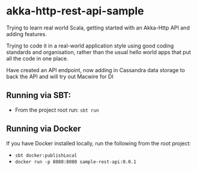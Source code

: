 # akka-http-rest-api-sample
Trying to learn real world Scala, getting started with an Akka-Http API and adding features.

Trying to code it in a real-world application style using good coding standards and organisation, rather than the usual hello world apps that put all the code in one place.

Have created an API endpoint, now adding in Cassandra data storage to back the API and will try out Macwire for DI


## Running via SBT:
- From the project root run: `sbt run`

## Running via Docker
If you have Docker installed locally, run the following from the root project:
- `sbt docker:publishLocal`
- `docker run -p 8080:8080 sample-rest-api:0.0.1` 
